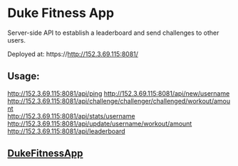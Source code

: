 # Duke Fitness App
Server-side API to establish a leaderboard and send challenges to other users.

Deployed at: 
https://http://152.3.69.115:8081/

## Usage: 
http://152.3.69.115:8081/api/ping 
http://152.3.69.115:8081/api/new/username   
http://152.3.69.115:8081/api/challenge/challenger/challenged/workout/amount  
http://152.3.69.115:8081/api/stats/username  
http://152.3.69.115:8081/api/update/username/workout/amount  
http://152.3.69.115:8081/api/leaderboard  
   
## [DukeFitnessApp](https://github.com/Revilo2157/dukefitnessapp/)

